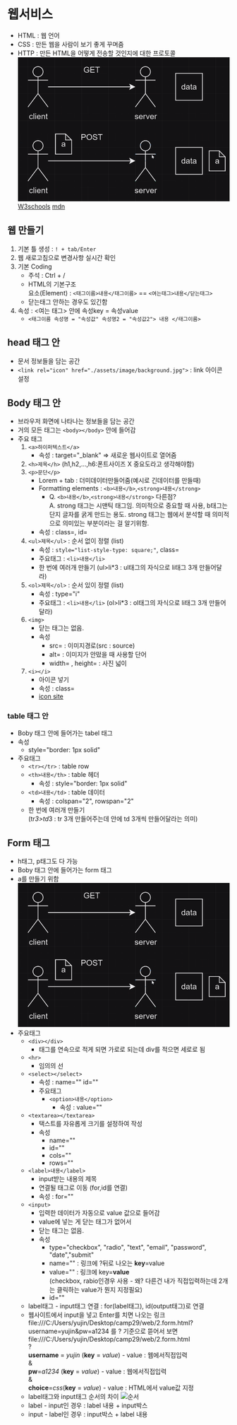 # 웹서비스
- HTML : 웹 언어
- CSS : 만든 웹을 사람이 보기 좋게 꾸며줌
- HTTP : 만든 HTML을 어떻게 전송할 것인지에 대한 프로토콜
![get](./assets/230818_HTTP.png)
[W3schools](https://www.w3schools.com/)
[mdn](https://developer.mozilla.org/ko/)

## 웹 만들기
1. 기본 틀 생성 : `! + tab/Enter `
2. 웹 새로고침으로 변경사항 실시간 확인
3. 기본 Coding
    - 주석 : Ctrl + /
    - HTML의 기본구조  
    요소(Element) : `<태그이름>내용</태그이름>` == `<여는태그>내용</닫는태그>`  
    - 닫는태그 안하는 경우도 있긴함
4. 속성 : <여는 태그> 안에 속성key = 속성value
    - `<태그이름 속성명 = "속성값" 속성명2 = "속성값2"> 내용 </태그이름>`
## head 태그 안
- 문서 정보들을 담는 공간
- `<link rel="icon" href="./assets/image/background.jpg">` : link 아이콘 설정
## Body 태그 안
- 브라우저 화면에 나타나는 정보들을 담는 공간
- 거의 모든 태그는 `<body></body>` 안에 들어감
- 주요 태그
    1. `<a>하이퍼텍스트</a>`
        - 속성 : target="_blank" => 새로운 웹사이트로 열어줌 
    2. `<h>제목</h>` (h1,h2,...,h6:폰트사이즈 X 중요도라고 생각해야함)
    3. `<p>문단</p>`
        - Lorem + tab : 더미데이터만들어줌(예시로 긴데이터를 만들때)
        - Formatting elements : `<b>내용</b>`,`<strong>내용</strong>`    
            - Q. `<b>내용</b>`,`<strong>내용</strong>` 다른점?   
              A. strong 태그는 시맨틱 태그임. 의미적으로 중요할 때 사용, b태그는 단지 글자를 굵게 만드는 용도. strong 태그는 웹에서 분석할 때 의미적으로 의미있는 부분이라는 걸 알기위함.
        - 속성 : class=, id=
    4. `<ul>제목</ul>` : 순서 없이 정렬 (list)
        - 속성 : `style="list-style-type: square;"`, class=
        - 주요태그 : `<li>내용</li>`
        - 한 번에 여러개 만들기
        (ul>li*3 : ul태그의 자식으로 li태그 3개 만들어달라)
    5. `<ol>제목</ol>` : 순서 있이 정렬 (list)
        - 속성 : type="i"
        - 주요태그 : `<li>내용</li>`
        (ol>li*3 : ol태그의 자식으로 li태그 3개 만들어달라)
    6. `<img>` 
        - 닫는 태그는 없음.
        - 속성
            - src= : 이미지경로(src : source)
            - alt= : 이미지가 안떴을 때 사용할 단어
            - width= , height= : 사진 넓이
    7. `<i></i>`
        - 아이콘 넣기
        - 속성 : class=
        - [icon site](https://fontawesome.com/icons/palette?f=classic&s=solid)

### table 태그 안
- Boby 태그 안에 들어가는 tabel 태그
- 속성
    - style="border: 1px solid"
- 주요태그
    - `<tr></tr>` : table row
    - `<th>내용</th>` : table 헤더
        - 속성 : style="border: 1px solid"
    - `<td>내용</td>` : table 데이터
        - 속성 : colspan="2", rowspan="2"
    - 한 번에 여러개 만들기  
    (tr*3>td*3 : tr 3개 만들어주는데 안에 td 3개씩 만들어달라는 의미)


## Form 태그
- h태그, p태그도 다 가능
- Boby 태그 안에 들어가는 form 태그
- a를 만들기 위함
![pic](./assets/230818_HTTP.png)
- 주요태그
    - `<div></div>`
        - 태그를 연속으로 적게 되면 가로로 되는데 div를 적으면 세로로 됨
    - `<hr>`
        - 임의의 선
    - `<select></select>`
        - 속성 : name="" id=""
        - 주요태그
            - `<option>내용</option>`
                - 속성 : value=""
    - `<textarea></textarea>`
        - 택스트를 자유롭게 크기를 설정하여 작성
        - 속성
            - name=""
            - id=""
            - cols=""
            - rows="" 
    - `<label>내용</label>`
        - input받는 내용의 제목
        - 연결될 태그로 이동 (for,id를 연결)
        - 속성 : for=""
    - `<input>`
        - 입력한 데이터가 자동으로 value 값으로 들어감
        - value에 넣는 게 닫는 태그가 없어서
        - 닫는 태그는 없음.
        - 속성
            - type="checkbox", "radio", "text", "email", "password", "date","submit"
            - name="" : 링크에 ?뒤로 나오는 **key**=value
            - value="" : 링크에 key=**value**    
            (checkbox, rabio인경우 사용 - 왜? 다른건 내가 직접입력하는데 2개는 클릭하는 value가 뭔지 지정필요)
            - id=""
    - label태그 - input태그 연결 : for(label태그), id(output태그)로 연결
    - 웹사이트에서 input을 넣고 Enter를 치면 나오는 링크    
    file:///C:/Users/yujin/Desktop/camp29/web/2.form.html?username=yujin&pw=a1234   를 ? 기준으로 뜯어서 보면       
    file:///C:/Users/yujin/Desktop/camp29/web/2.form.html   
    ?   
    **username** = *yujin* (**key** = *value*) - value : 웹에서직접입력   
    &  
    **pw**=*a1234* (**key** = *value*) - value : 웹에서직접입력   
    &   
    **choice**=*css*(**key** = *value*) - value : HTML에서 value값 지정   
    - label태그와 input태그 순서의 차이
     ![순서](/assets/230818-input_label순서.png)
     - label - input인 경우 : label 내용 + input박스
     - input - label인 경우 : input박스 + label 내용

    
